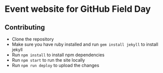 # Event website for GitHub Field Day


## Contributing
- Clone the repository
- Make sure you have ruby installed and run `gem install jekyll` to install jekyll
- Run `npm install` to install npm dependencies
- Run `npm start` to run the site locally
- Run `npm run deploy` to upload the changes
